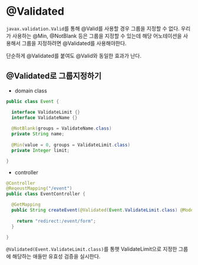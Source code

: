 # @Validated

`javax.validation.Valid`를 통해 @Valid를 사용할 경우 그룹을 지정할 수 없다. 우리가 사용하는 @Min, @NotBlank 등은 그룹을 지정할 수 있는데 
해당 어노테이션을 사용해서 그룹을 지정하려면 @Validated를 사용해야한다.

단순하게 @Validated를 붙여도 @Valid와 동일한 효과가 난다.

## @Validated로 그룹지정하기

- domain class

```java
public class Event {

  interface ValidateLimit {}
  interface ValidateName {}
  
  @NotBlank(groups = ValidateName.class)
  private String name;
  
  @Min(value = 0, groups = ValidateLimit.class)
  private Integer limit;

}
```

- controller

```java
@Controller
@ReqeustMapping("/event")
public class EventController { 

  @GetMapping
  public String createEvent(@Validated(Event.ValidateLimit.class) @ModelAttribute Event event) {
 
    return "redirect:/event/form";
  }

}
```

`@Validated(Event.ValidateLimit.class)`를 통햇 ValidateLimit으로 지정한 그룹에 해당하는 애들만 유효성 검증을 실시한다.
